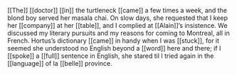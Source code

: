[[The]] [[doctor]] [[in]] the turtleneck [[came]] a few times a week, and the blond boy served her masala chai. On slow days, she requested that I keep her [[company]] at her [[table]], and I complied at [[Alain]]’s insistence. We discussed my literary pursuits and my reasons for coming to Montreal, all in French. Hortus’s dictionary [[came]] in handy when I was [[stuck]], for it seemed she understood no English beyond a [[word]] here and there; if I [[spoke]] a [[full]] sentence in English, she stared til I tried again in the [[language]] of la [[belle]] province.